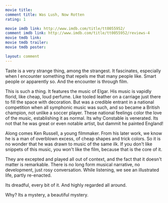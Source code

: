 ```yaml
---
movie title: 
comment title: Was Lush, Now Rotten
rating: 1

movie imdb link: http://www.imdb.com/title/tt0055952/
comment imdb link: http://www.imdb.com/title/tt0055952/reviews-4
movie tmdb link: 
movie tmdb trailer: 
movie tmdb poster: 

layout: comment
---
```


Taste is a very strange thing, among the strangest. It fascinates, especially when I encounter something that repels me that many people like. Smart people or apparently so. And the encounter is through film.

This is such a thing. It features the music of Elgar. His music is vapidly florid, like cheap, loud perfume. Like tooled leather on a carriage just there to fill the space with decoration. But was a credible entrant in a national competition when all symphonic music was such, and so became a British champion, not unlike a soccer player. These national feelings color the love of the music, establishing it as normal. Its why Constable is venerated. Its not that he was great or even notable artist, but dammit he painted England!

Along comes Ken Russell, a young filmmaker. From his later work, we know he is a man of overblown excess, of cheap shapes and trick colors. So it is no wonder that he was drawn to music of the same ilk. If you don't like snippets of this music, you won't like the film, because that is the core of it.

They are excepted and played all out of context, and the fact that it doesn't matter is remarkable. There is no long form musical narrative, no development, just rosy conversation. While listening, we see an illustrated life, partly re-enacted.

Its dreadful, every bit of it. And highly regarded all around. 

Why? Its a mystery, a beautiful mystery.